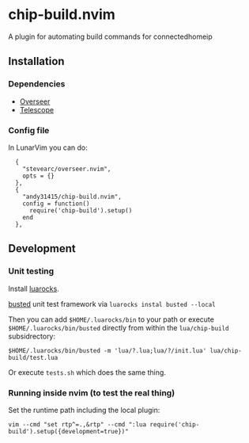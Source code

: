 # chip-build.nvim
A plugin for automating build commands for connectedhomeip

## Installation

### Dependencies

- [Overseer](https://github.com/stevearc/overseer.nvim)
- [Telescope](https://github.com/nvim-telescope/telescope.nvim)

### Config file

In LunarVim you can do:

```
  {
    "stevearc/overseer.nvim",
    opts = {}
  },
  {
    "andy31415/chip-build.nvim",
    config = function()
      require('chip-build').setup()
    end
  },
```

## Development

### Unit testing

Install [luarocks](http://luarocks.org).

[busted](https://lunarmodules.github.io/busted/) unit test framework via 
`luarocks instal busted --local`

Then you can add `$HOME/.luarocks/bin` to your path or execute
`$HOME/.luarocks/bin/busted` directly from within the `lua/chip-build`
subsidrectory:

```
$HOME/.luarocks/bin/busted -m 'lua/?.lua;lua/?/init.lua' lua/chip-build/test.lua
```

Or execute `tests.sh` which does the same thing.



### Running inside nvim (to test the real thing)

Set the runtime path including the local plugin:

```
vim --cmd "set rtp^=.,&rtp" --cmd ":lua require('chip-build').setup({development=true})"
```
